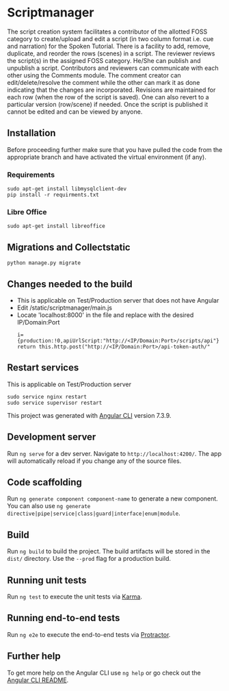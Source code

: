 # Scriptmanager

The script creation system facilitates a contributor of the allotted FOSS category to create/upload and edit a script (in two column format i.e. cue and narration) for the Spoken Tutorial. There is a facility to add, remove, duplicate, and reorder the rows (scenes) in a script. The reviewer reviews the script(s) in the assigned FOSS category. He/She can publish and unpublish a script. Contributors and reviewers can communicate with each other using the Comments module. The comment creator can edit/delete/resolve the comment while the other can mark it as done indicating that the changes are incorporated. Revisions are maintained for each row (when the row of the script is saved). One can also revert to a particular version (row/scene) if needed. Once the script is published it cannot be edited and can be viewed by anyone.

## Installation
Before proceeding further make sure that you have pulled the code from the appropriate branch and have activated the virtual environment (if any).

### Requirements
```
sudo apt-get install libmysqlclient-dev
pip install -r requirments.txt
```

### Libre Office
```
sudo apt-get install libreoffice
```

## Migrations and Collectstatic
```
python manage.py migrate
```


## Changes needed to the build
* This is applicable on Test/Production server that does not have Angular
* Edit /static/scriptmanager/main.js
* Locate 'localhost:8000' in the file and replace with the desired IP/Domain:Port
  ```
  i={production:!0,apiUrlScript:"http://<IP/Domain:Port>/scripts/api"}
  return this.http.post("http://<IP/Domain:Port>/api-token-auth/"
  ```

## Restart services
This is applicable on Test/Production server
```
sudo service nginx restart
sudo service supervisor restart
```

This project was generated with [Angular CLI](https://github.com/angular/angular-cli) version 7.3.9.

## Development server

Run `ng serve` for a dev server. Navigate to `http://localhost:4200/`. The app will automatically reload if you change any of the source files.

## Code scaffolding

Run `ng generate component component-name` to generate a new component. You can also use `ng generate directive|pipe|service|class|guard|interface|enum|module`.

## Build

Run `ng build` to build the project. The build artifacts will be stored in the `dist/` directory. Use the `--prod` flag for a production build.

## Running unit tests

Run `ng test` to execute the unit tests via [Karma](https://karma-runner.github.io).

## Running end-to-end tests

Run `ng e2e` to execute the end-to-end tests via [Protractor](http://www.protractortest.org/).

## Further help

To get more help on the Angular CLI use `ng help` or go check out the [Angular CLI README](https://github.com/angular/angular-cli/blob/master/README.md).
